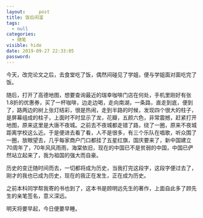 ```yaml
---
layout:     post
title: 饭后闲溜
tags:
  - null
categories:
  - 随笔
visible: hide
date: 2019-09-27 22:33:05
password:
---
```


今天，改完论文之后，去食堂吃了饭，偶然间碰见了学姐，便与学姐面对面吃完了饭。

<!--more-->

随后，打开了高德地图，想要查询最近的瑞幸咖啡门店在何处，手机里刚好有张1.8折的优惠券，买了一杯咖啡，边走边喝，走向南湖，一条路，直走到底，便到了，路两边的树上张灯结彩，很是热闹，走到半路的时候，发现四个很大的柱子，是屏幕组成的柱子，上面时不时显示了龙，花瓣，五颜六色，非常震撼，赶紧打开地图，原来这里是大唐不夜城。之前去不夜城都走错了路，绕了一圈，原来不夜城距离学校这么近。于是便进去看了看，人不是很多，有三个乐队在唱歌，听众围了一圈，放眼望去，几乎每家商户门口都挂了五星红旗，国庆要来了，新中国建立70周年了，70年风风雨雨，海棠依旧，现在的中国已不是贫弱的中国，中国已俨然站立起来了，我为祖国的强大而自豪。

历史的变迁随时间而去，一切都将成为历史，当我打完这段字，这段字便过去了，刚才的我也已成为历史，现在的我正在发生，正在成为历史。

之前本科同学帮我寄的书也到了，这本书是顾明远先生的著作，上面自此多了顾先生的亲笔签名，意义深远。

明天将要早起，今日便要早睡。